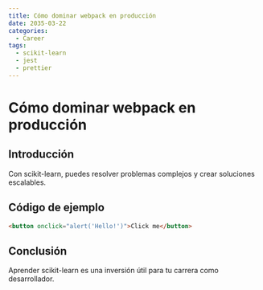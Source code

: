```yaml
---
title: Cómo dominar webpack en producción
date: 2035-03-22
categories:
  - Career
tags:
  - scikit-learn
  - jest
  - prettier
---
```


# Cómo dominar webpack en producción

## Introducción

Con scikit-learn, puedes resolver problemas complejos y crear soluciones escalables.

## Código de ejemplo

```html
<button onclick="alert('Hello!')">Click me</button>
```

## Conclusión

Aprender scikit-learn es una inversión útil para tu carrera como desarrollador.